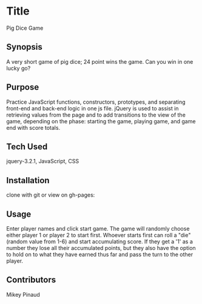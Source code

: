 # Title
Pig Dice Game

## Synopsis
A very short game of pig dice; 24 point wins the game. Can you win in one lucky go?

## Purpose
Practice JavaScript functions, constructors, prototypes, and separating front-end and back-end logic in one js file. jQuery is used to assist in retrieving values from the page and to add transitions to the view of the game, depending on the phase: starting the game, playing game, and game end with score totals.

## Tech Used
jquery-3.2.1, JavaScript, CSS

## Installation
clone with git or view on gh-pages:

## Usage
Enter player names and click start game. The game will randomly choose either player 1 or player 2 to start first. Whoever starts first can roll a "die" (random value from 1-6) and start accumulating score. If they get a '1' as a number they lose all their accumulated points, but they also have the option to hold on to what they have earned thus far and pass the turn to the other player.

## Contributors
Mikey Pinaud
